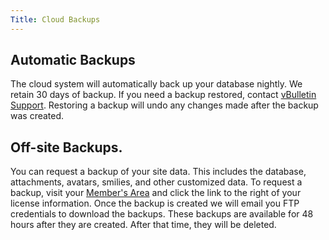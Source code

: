 ```yaml
---
Title: Cloud Backups
---
```


## Automatic Backups
The cloud system will automatically back up your database nightly. We retain 30 days of backup. If you need a backup restored, contact [vBulletin Support](https://www.vbulletin.com/en/contacts/). Restoring a backup will undo any changes made after the backup was created.

## Off-site Backups.
You can request a backup of your site data. This includes the database, attachments, avatars, smilies, and other customized data. To request a backup, visit your [Member's Area](https://members.vbulletin.com) and click the link to the right of your license information. Once the backup is created we will email you FTP credentials to download the backups. These backups are available for 48 hours after they are created. After that time, they will be deleted.

